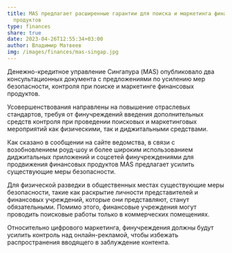 ```yaml
---
title: MAS предлагает расширенные гарантии для поиска и маркетинга финансовых
  продуктов
type: finances
share: true
date: 2023-04-26T12:55:34+03:00
author: Владимир Матвеев
img: /images/finances/mas-singap.jpg
---
```

Денежно-кредитное управление Сингапура (MAS) опубликовало два консультационных документа с предложениями по усилению мер безопасности, контроля при поиске и маркетинге финансовых продуктов.



Усовершенствования направлены на повышение отраслевых стандартов, требуя от финучреждений введения дополнительных средств контроля при проведении поисковых и маркетинговых мероприятий как физическими, так и диджитальными средствами.



Как сказано в сообщении на сайте ведомства, в связи с возобновлением роуд-шоу и более широким использованием диджитальных приложений и соцсетей финучреждениями для продвижения финансовых продуктов MAS предлагает усилить существующие меры безопасности.



Для физической разведки в общественных местах существующие меры безопасности, такие как раскрытие личности представителей и финансовых учреждений, которые они представляют, станут обязательными. Помимо этого, финансовые учреждения могут проводить поисковые работы только в коммерческих помещениях.



Относительно цифрового маркетинга, финучреждения должны будут усилить контроль над онлайн-рекламой, чтобы избежать распространения вводящего в заблуждение контента.